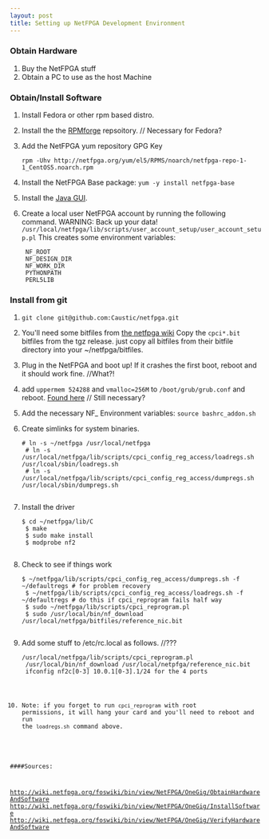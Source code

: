 ```yaml
---
layout: post
title: Setting up NetFPGA Development Environment
---
```

### Obtain Hardware

1. Buy the NetFPGA
stuff
2. Obtain a PC to use as the host Machine

### Obtain/Install Software

1. Install Fedora or other rpm based distro.
2. Install the the [RPMforge](http://wiki.centos.org/AdditionalResources/Repositories/RPMForge) repsoitory. // Necessary for Fedora?
3. Add the NetFPGA yum repository GPG Key 
    <pre><code>rpm -Uhv http://netfpga.org/yum/el5/RPMS/noarch/netfpga-repo-1-1_CentOS5.noarch.rpm</code></pre>
4. Install the NetFPGA Base package: `yum -y install netfpga-base`
5. Install the [Java GUI](http://wiki.netfpga.org/foswiki/bin/view/NetFPGA/OneGig/InstallJavaGUI20).
6. Create a local user NetFPGA account by running the following command.  WARNING: Back up your data! `/usr/local/netfpga/lib/scripts/user_account_setup/user_account_setup.pl`
This creates some environment variables:

        NF_ROOT
        NF_DESIGN_DIR
        NF_WORK_DIR
        PYTHONPATH
        PERL5LIB

### Install from git

1. `git clone git@github.com:Caustic/netfpga.git`
2. You'll need some bitfiles from [the netfpga wiki](http://wiki.netfpga.org/foswiki/NetFPGA/OneGig/Releases) Copy the `cpci*.bit` bitfiles from the tgz release. just copy all bitfiles from their bitfile directory into your ~/netfpga/bitfiles.
3. Plug in the NetFPGA and boot up!  If it crashes the first boot, reboot and it should work fine. //What?!
4. add `uppermem 524288` and `vmalloc=256M` to `/boot/grub/grub.conf` and reboot. [Found here](http://wiki.netfpga.org/foswiki/bin/view/NetFPGA/OneGig/InstallSoftware10) // Still necessary?
5. Add the necessary NF\_ Environment variables: `source bashrc_addon.sh`
6. Create simlinks for system binaries.
    <pre><code># ln -s ~/netfpga /usr/local/netfpga
    # ln -s /usr/local/netfpga/lib/scripts/cpci_config_reg_access/loadregs.sh /usr/lcoal/sbin/loadregs.sh
    # ln -s /usr/local/netfpga/lib/scripts/cpci_config_reg_access/dumpregs.sh /usr/local/sbin/dumpregs.sh
    </code></pre>

7. Install the driver
    <pre><code>$ cd ~/netfpga/lib/C
    $ make
    $ sudo make install
    $ modprobe nf2
    </code></pre>

8. Check to see if things work
    <pre><code>$ ~/netfpga/lib/scripts/cpci_config_reg_access/dumpregs.sh -f ~/defaultregs # for problem recovery
    $ ~/netfpga/lib/scripts/cpci_config_reg_access/loadregs.sh -f ~/defaultregs # do this if cpci_reprogram fails half way
    $ sudo ~/netfpga/lib/scripts/cpci_reprogram.pl
    $ sudo /usr/local/bin/nf_download /usr/local/netfpga/bitfiles/reference_nic.bit
    </code></pre>

9. Add some stuff to /etc/rc.local as follows. //???
    <pre><code>/usr/local/netfpga/lib/scripts/cpci_reprogram.pl
    /usr/local/bin/nf_download /usr/local/netpfga/reference_nic.bit
    ifconfig nf2c[0-3] 10.0.1[0-3].1/24 for the 4 ports

10. Note: if you forget to run `cpci_reprogram` with root permissions, it will hang your card and you'll need to reboot and run the `loadregs.sh` command above.



####Sources:

http://wiki.netfpga.org/foswiki/bin/view/NetFPGA/OneGig/ObtainHardwareAndSoftware
http://wiki.netfpga.org/foswiki/bin/view/NetFPGA/OneGig/InstallSoftware
http://wiki.netfpga.org/foswiki/bin/view/NetFPGA/OneGig/VerifyHardwareAndSoftware
